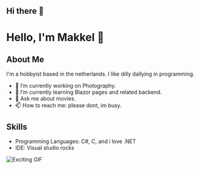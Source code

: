 ## Hi there 👋

# Hello, I'm Makkel 👋

## About Me
I'm a hobbyist based in the netherlands. I like dilly dallying in programming. 

- 🔭 I’m currently working on Photography.
- 🌱 I’m currently learning Blazor pages and related backend.
- 💬 Ask me about movies.
- 📫 How to reach me: please dont, im busy.

## Skills
- Programming Languages: C#, C, and i love .NET
- IDE: Visual studio rocks

![Exciting GIF](https://i.pinimg.com/736x/1c/5d/45/1c5d45a9c08ce419addfd557757fc58c.jpg)
